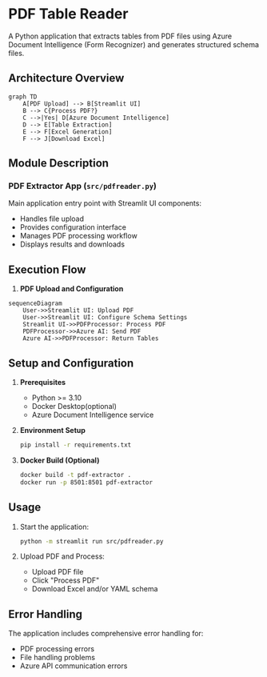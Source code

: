 # PDF Table Reader


A Python application that extracts tables from PDF files using Azure Document Intelligence (Form Recognizer) and generates structured schema files.

## Architecture Overview

```mermaid
graph TD
    A[PDF Upload] --> B[Streamlit UI]
    B --> C{Process PDF?}
    C -->|Yes| D[Azure Document Intelligence]
    D --> E[Table Extraction]
    E --> F[Excel Generation]
    F --> J[Download Excel]

```

## Module Description

### PDF Extractor App (`src/pdfreader.py`)
Main application entry point with Streamlit UI components:
- Handles file upload
- Provides configuration interface
- Manages PDF processing workflow
- Displays results and downloads


## Execution Flow

1. **PDF Upload and Configuration**
```mermaid
sequenceDiagram
    User->>Streamlit UI: Upload PDF
    User->>Streamlit UI: Configure Schema Settings
    Streamlit UI->>PDFProcessor: Process PDF
    PDFProcessor->>Azure AI: Send PDF
    Azure AI->>PDFProcessor: Return Tables
```

## Setup and Configuration

1. **Prerequisites**
   - Python >= 3.10
   - Docker Desktop(optional)
   - Azure Document Intelligence service

2. **Environment Setup**
   ```bash
   pip install -r requirements.txt
   ```

3. **Docker Build (Optional)**
   ```bash
   docker build -t pdf-extractor .
   docker run -p 8501:8501 pdf-extractor
   ```

## Usage

1. Start the application:
   ```bash
   python -m streamlit run src/pdfreader.py
   ```

2. Upload PDF and Process:
   - Upload PDF file
   - Click "Process PDF"
   - Download Excel and/or YAML schema


## Error Handling

The application includes comprehensive error handling for:
- PDF processing errors
- File handling problems
- Azure API communication errors
